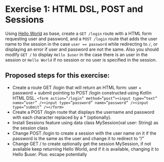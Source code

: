 # Exercise 1: HTML DSL, POST and Sessions

Using [Hello World](/exercises/exercise0-hello-world.md) as base, create a `GET /login` route with a HTML form
requesting user and password, and a `POST /login` route that adds the user name to the session in the case
`user == password` while redirecting to `/`, or displaying an error if user and password are not the same. Also
you should modify `GET /` to display `Hello $user` in the case there is an user in the session or `Hello World`
if no session or no user is specified in the session.

## Proposed steps for this exercise:

* Create a route GET /login that will return an HTML form: user + password + submit pointing to POST /login constructed using Kotlin HTML DSL. `<form action=”/login” method=”post”><input type=”text” name=”user” /><input type=”password” name=”password” /><input type=”submit” /></form>`
* Create a POST /login route that displays the username and password with each character replaced by a * (optionally).
* Install Sessions feature using data class MySession(val user: String) as the session class
* Change POST /login to create a session with the user name on it if the password is the same as the user and change it to redirect to “/”
* Change GET / to create optionally get the session MySession, if not available keep returning Hello World, and if it is available, changing it to Hello $user. Plus: escape potentially
